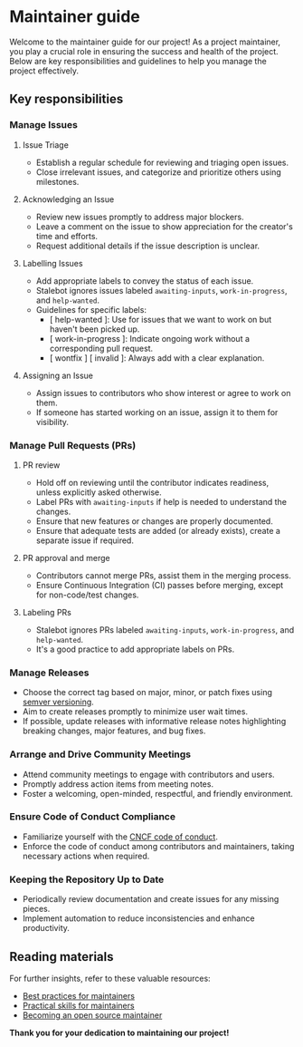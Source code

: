 # Maintainer guide

Welcome to the maintainer guide for our project!
As a project maintainer, you play a crucial role in ensuring the success and health of the project.
Below are key responsibilities and guidelines to help you manage the project effectively.

## Key responsibilities

### Manage Issues
1. Issue Triage
    - Establish a regular schedule for reviewing and triaging open issues.
    - Close irrelevant issues, and categorize and prioritize others using milestones.

1. Acknowledging an Issue
    - Review new issues promptly to address major blockers.
    - Leave a comment on the issue to show appreciation for the creator's time and efforts.
    - Request additional details if the issue description is unclear.

1. Labelling Issues
    - Add appropriate labels to convey the status of each issue.
    - Stalebot ignores issues labeled `awaiting-inputs`, `work-in-progress`, and `help-wanted`.
    - Guidelines for specific labels:
        - [ help-wanted ]: Use for issues that we want to work on but haven't been picked up.
        - [ work-in-progress ]: Indicate ongoing work without a corresponding pull request.
        - [ wontfix ] [ invalid ]: Always add with a clear explanation.

1. Assigning an Issue
    - Assign issues to contributors who show interest or agree to work on them.
    - If someone has started working on an issue, assign it to them for visibility.

### Manage Pull Requests (PRs)
1. PR review
    - Hold off on reviewing until the contributor indicates readiness, unless explicitly asked otherwise.
    - Label PRs with `awaiting-inputs` if help is needed to understand the changes.
    - Ensure that new features or changes are properly documented.
    - Ensure that adequate tests are added (or already exists), create a separate issue if required.

1. PR approval and merge
    - Contributors cannot merge PRs, assist them in the merging process.
    - Ensure Continuous Integration (CI) passes before merging, except for non-code/test changes.

1. Labeling PRs
    - Stalebot ignores PRs labeled `awaiting-inputs`, `work-in-progress`, and `help-wanted`.
    - It's a good practice to add appropriate labels on PRs.

### Manage Releases
- Choose the correct tag based on major, minor, or patch fixes using [semver versioning](https://semver.org/).
- Aim to create releases promptly to minimize user wait times.
- If possible, update releases with informative release notes highlighting breaking changes, major features, and bug fixes.

### Arrange and Drive Community Meetings
- Attend community meetings to engage with contributors and users.
- Promptly address action items from meeting notes.
- Foster a welcoming, open-minded, respectful, and friendly environment.

### Ensure Code of Conduct Compliance
- Familiarize yourself with the [CNCF code of conduct](https://www.cncf.io/conduct/).
- Enforce the code of conduct among contributors and maintainers, taking necessary actions when required.

### Keeping the Repository Up to Date
- Periodically review documentation and create issues for any missing pieces.
- Implement automation to reduce inconsistencies and enhance productivity.

## Reading materials
For further insights, refer to these valuable resources:
- [Best practices for maintainers](https://opensource.guide/best-practices)
- [Practical skills for maintainers](https://www.freecodecamp.org/news/practical-skills-for-open-source-maintainers)
- [Becoming an open source maintainer](https://kentcdodds.com/blog/becoming-an-open-source-project-maintainer)

**Thank you for your dedication to maintaining our project!**
